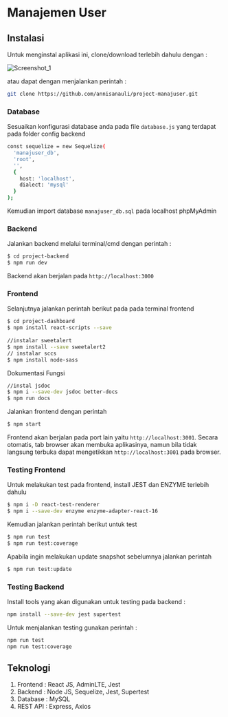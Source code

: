 # Manajemen User

## Instalasi
Untuk menginstal aplikasi ini, clone/download terlebih dahulu dengan :

![Screenshot_1](https://user-images.githubusercontent.com/43631445/84479920-e93b5e80-acbd-11ea-8516-3530b3b46f07.png)


atau dapat dengan menjalankan perintah :
```sh
git clone https://github.com/annisanauli/project-manajuser.git
```

### Database
Sesuaikan konfigurasi database anda pada file ```database.js``` yang terdapat pada folder config backend
```sh
const sequelize = new Sequelize(
  'manajuser_db',
  'root',
  '',
  {
    host: 'localhost',
    dialect: 'mysql'
  }
);
```
Kemudian import database ```manajuser_db.sql``` pada localhost phpMyAdmin

### Backend
Jalankan backend melalui terminal/cmd dengan perintah :
```sh
$ cd project-backend
$ npm run dev
```
Backend akan berjalan pada ```http://localhost:3000```

### Frontend
Selanjutnya jalankan perintah berikut pada pada terminal frontend
```sh
$ cd project-dashboard
$ npm install react-scripts --save
 
//instalar sweetalert
$ npm install --save sweetalert2
// instalar sccs
$ npm install node-sass
```

Dokumentasi Fungsi
```sh
//instal jsdoc
$ npm i --save-dev jsdoc better-docs
$ npm run docs
```

Jalankan frontend dengan perintah
```sh
$ npm start
```
Frontend akan berjalan pada port lain yaitu ```http://localhost:3001```. 
Secara otomatis, tab browser akan membuka aplikasinya, namun bila tidak langsung terbuka dapat mengetikkan ```http://localhost:3001``` pada browser.

### Testing Frontend
Untuk melakukan test pada frontend, install JEST dan ENZYME terlebih dahulu
```sh
$ npm i -D react-test-renderer
$ npm i --save-dev enzyme enzyme-adapter-react-16
```
Kemudian jalankan perintah berikut untuk test
```sh
$ npm run test
$ npm run test:coverage
```
Apabila ingin melakukan update snapshot sebelumnya jalankan perintah
```sh
$ npm run test:update
```

### Testing Backend
Install tools yang akan digunakan untuk testing pada backend :
```sh
npm install --save-dev jest supertest
```
Untuk menjalankan testing gunakan perintah :
```sh
npm run test
npm run test:coverage
```


## Teknologi
1. Frontend : React JS, AdminLTE, Jest
2. Backend : Node JS, Sequelize, Jest, Supertest
3. Database : MySQL
4. REST API : Express, Axios
